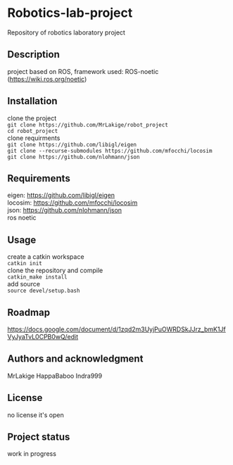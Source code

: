 # Robotics-lab-project

Repository of robotics laboratory project 

## Description
project based on ROS,
framework used: ROS-noetic (https://wiki.ros.org/noetic)

## Installation
clone the project <br>
`git clone https://github.com/MrLakige/robot_project` <br>
`cd robot_project` <br>
clone requirments <br>
`git clone https://github.com/libigl/eigen` <br>
`git clone --recurse-submodules https://github.com/mfocchi/locosim` <br>
`git clone https://github.com/nlohmann/json` <br>

## Requirements
eigen: https://github.com/libigl/eigen <br>
locosim: https://github.com/mfocchi/locosim <br>
json: https://github.com/nlohmann/json <br>
ros noetic <br>

## Usage
create a catkin workspace  <br>
`catkin init` <br>
clone the repository and compile <br>
`catkin_make install` <br>
add source <br>
`source devel/setup.bash` <br>


## Roadmap
https://docs.google.com/document/d/1zqd2m3UyjPuOWRDSkJJrz_bmK1JfVyJyaTvL0CPB0wQ/edit

## Authors and acknowledgment
MrLakige HappaBaboo Indra999

## License
no license it's open

## Project status
work in progress
